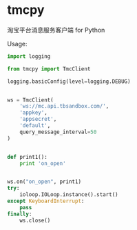 tmcpy
=======================

淘宝平台消息服务客户端 for Python

Usage:
```python
import logging

from tmcpy import TmcClient

logging.basicConfig(level=logging.DEBUG)


ws = TmcClient(
    'ws://mc.api.tbsandbox.com/',
    'appkey',
    'appsecret',
    'default',
    query_message_interval=50
)


def print1():
    print 'on_open'


ws.on("on_open", print1)
try:
    ioloop.IOLoop.instance().start()
except KeyboardInterrupt:
    pass
finally:
    ws.close()
```
